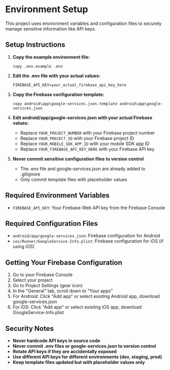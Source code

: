 # Environment Setup

This project uses environment variables and configuration files to securely manage sensitive information like API keys.

## Setup Instructions

1. **Copy the example environment file:**
   ```
   copy .env.example .env
   ```

2. **Edit the .env file with your actual values:**
   ```
   FIREBASE_API_KEY=your_actual_firebase_api_key_here
   ```

3. **Copy the Firebase configuration template:**
   ```
   copy android\app\google-services.json.template android\app\google-services.json
   ```

4. **Edit android/app/google-services.json with your actual Firebase values:**
   - Replace `YOUR_PROJECT_NUMBER` with your Firebase project number
   - Replace `YOUR_PROJECT_ID` with your Firebase project ID
   - Replace `YOUR_MOBILE_SDK_APP_ID` with your mobile SDK app ID
   - Replace `YOUR_FIREBASE_API_KEY_HERE` with your Firebase API key

5. **Never commit sensitive configuration files to version control**
   - The .env file and google-services.json are already added to .gitignore
   - Only commit template files with placeholder values

## Required Environment Variables

- `FIREBASE_API_KEY`: Your Firebase Web API key from the Firebase Console

## Required Configuration Files

- `android/app/google-services.json`: Firebase configuration for Android
- `ios/Runner/GoogleService-Info.plist`: Firebase configuration for iOS (if using iOS)

## Getting Your Firebase Configuration

1. Go to your Firebase Console
2. Select your project
3. Go to Project Settings (gear icon)
4. In the "General" tab, scroll down to "Your apps"
5. For Android: Click "Add app" or select existing Android app, download google-services.json
6. For iOS: Click "Add app" or select existing iOS app, download GoogleService-Info.plist

## Security Notes

- **Never hardcode API keys in source code**
- **Never commit .env files or google-services.json to version control**
- **Rotate API keys if they are accidentally exposed**
- **Use different API keys for different environments (dev, staging, prod)**
- **Keep template files updated but with placeholder values only**